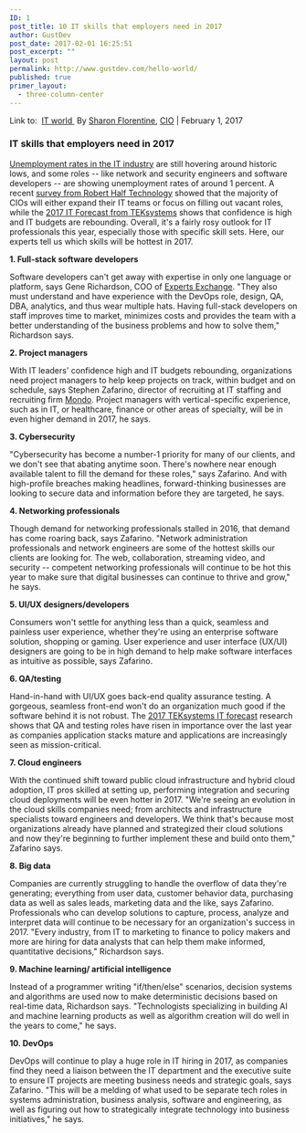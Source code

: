 ```yaml
---
ID: 1
post_title: 10 IT skills that employers need in 2017
author: GustDev
post_date: 2017-02-01 16:25:51
post_excerpt: ""
layout: post
permalink: http://www.gustdev.com/hello-world/
published: true
primer_layout:
  - three-column-center
---
```

Link to:  <a href="http://www.itworld.com/article/3164125/hiring/10-it-skills-that-employers-need-in-2017.html" target="_blank">IT world </a> By <span class="fn"><a href="http://www.itworld.com/author/Sharon-Florentine/" rel="author">Sharon Florentine</a></span>, <span class="dateline"><span class="publisher"><a href="http://www.cio.com/" target="new" rel="nofollow">CIO</a></span> <span class="divider">| </span>February 1, 2017</span>
<h3><strong>IT skills that employers need in 2017</strong></h3>
<a title="Unemployment rates in the IT industry - BLS.gov" href="http://www.bls.gov/news.release/pdf/empsit.pdf" target="_blank">Unemployment rates in the IT industry</a> are still hovering around historic lows, and some roles -- like network and security engineers and software developers -- are showing unemployment rates of around 1 percent. A recent <a title="survey from Robert Half Technology on hiring in 2017" href="http://rht.mediaroom.com/file.php/1815/RHT_1216_GRAPH_HI_US_FINAL.jpg?utm_campaign=Press_Release&amp;utm_medium=Link&amp;utm_source=Press_Release" target="_blank">survey from Robert Half Technology</a> showed that the majority of CIOs will either expand their IT teams or focus on filling out vacant roles, while the <a title="2017 IT Forecast from TEKsystems" href="https://www.teksystems.com/en/resources/research/research-library/it-trends/annual-it-forecast-2017" target="_blank">2017 IT Forecast from TEKsystems</a> shows that confidence is high and IT budgets are rebounding. Overall, it's a fairly rosy outlook for IT professionals this year, especially those with specific skill sets. Here, our experts tell us which skills will be hottest in 2017.

<strong>1. Full-stack software developers</strong>

Software developers can't get away with expertise in only one language or platform, says Gene Richardson, COO of <a title="Experts Exchange website" href="https://www.experts-exchange.com/" target="_blank">Experts Exchange</a>. "They also must understand and have experience with the DevOps role, design, QA, DBA, analytics, and thus wear multiple hats. Having full-stack developers on staff improves time to market, minimizes costs and provides the team with a better understanding of the business problems and how to solve them," Richardson says.

<strong>2. Project managers</strong>

With IT leaders' confidence high and IT budgets rebounding, organizations need project managers to help keep projects on track, within budget and on schedule, says Stephen Zafarino, director of recruiting at IT staffing and recruiting firm <a title="Mondo website" href="https://www.mondo.com/" target="_blank">Mondo</a>. Project managers with vertical-specific experience, such as in IT, or healthcare, finance or other areas of specialty, will be in even higher demand in 2017, he says.

<strong>3. Cybersecurity</strong>

"Cybersecurity has become a number-1 priority for many of our clients, and we don't see that abating anytime soon. There's nowhere near enough available talent to fill the demand for these roles," says Zafarino. And with high-profile breaches making headlines, forward-thinking businesses are looking to secure data and information before they are targeted, he says.

<strong>4. Networking professionals</strong>

Though demand for networking professionals stalled in 2016, that demand has come roaring back, says Zafarino. "Network administration professionals and network engineers are some of the hottest skills our clients are looking for. The web, collaboration, streaming video, and security -- competent networking professionals will continue to be hot this year to make sure that digital businesses can continue to thrive and grow," he says.

<strong>5. UI/UX designers/developers</strong>

Consumers won't settle for anything less than a quick, seamless and painless user experience, whether they're using an enterprise software solution, shopping or gaming. User experience and user interface (UX/UI) designers are going to be in high demand to help make software interfaces as intuitive as possible, says Zafarino.

<strong>6. QA/testing</strong>

Hand-in-hand with UI/UX goes back-end quality assurance testing. A gorgeous, seamless front-end won't do an organization much good if the software behind it is not robust. The <a title="2017 TEKsystems IT forecast" href="https://www.teksystems.com/en/resources/research/research-library/it-trends/annual-it-forecast-2017" target="_blank">2017 TEKsystems IT forecast</a> research shows that QA and testing roles have risen in importance over the last year as companies application stacks mature and applications are increasingly seen as mission-critical.

<strong>7. Cloud engineers</strong>

With the continued shift toward public cloud infrastructure and hybrid cloud adoption, IT pros skilled at setting up, performing integration and securing cloud deployments will be even hotter in 2017. "We're seeing an evolution in the cloud skills companies need; from architects and infrastructure specialists toward engineers and developers. We think that's because most organizations already have planned and strategized their cloud solutions and now they're beginning to further implement these and build onto them," Zafarino says.

<strong>8. Big data</strong>

Companies are currently struggling to handle the overflow of data they're generating; everything from user data, customer behavior data, purchasing data as well as sales leads, marketing data and the like, says Zafarino. Professionals who can develop solutions to capture, process, analyze and interpret data will continue to be necessary for an organization's success in 2017. "Every industry, from IT to marketing to finance to policy makers and more are hiring for data analysts that can help them make informed, quantitative decisions," Richardson says.

<strong>9. Machine learning/ artificial intelligence</strong>

Instead of a programmer writing "if/then/else" scenarios, decision systems and algorithms are used now to make deterministic decisions based on real-time data, Richardson says. "Technologists specializing in building AI and machine learning products as well as algorithm creation will do well in the years to come," he says.

<strong>10. DevOps</strong>

DevOps will continue to play a huge role in IT hiring in 2017, as companies find they need a liaison between the IT department and the executive suite to ensure IT projects are meeting business needs and strategic goals, says Zafarino. "This will be a melding of what used to be separate tech roles in systems administration, business analysis, software and engineering, as well as figuring out how to strategically integrate technology into business initiatives," he says.